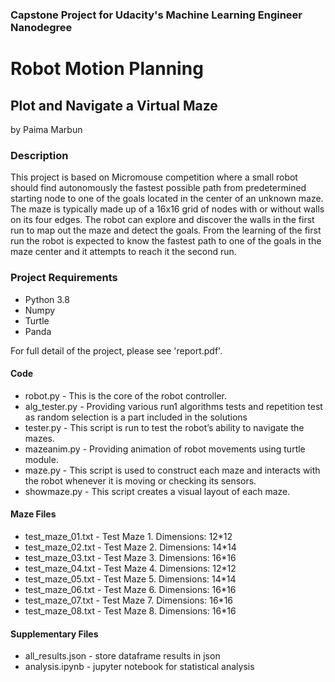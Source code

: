 ### Capstone Project for Udacity's Machine Learning Engineer Nanodegree
# Robot Motion Planning
## Plot and Navigate a Virtual Maze
by Paima Marbun


### Description
This project is based on Micromouse competition where a small robot should find autonomously the fastest possible path from predetermined starting node to one of the goals located in the center of an unknown maze. The maze is typically made up of a 16x16 grid of nodes with or without walls on its four edges. The robot can explore and discover the walls in the first run to map out the maze and detect the goals. From the learning of the first run the robot is expected to know the fastest path to one of the goals in the maze center and it attempts to reach it the second run. 

### Project Requirements
* Python 3.8
* Numpy
* Turtle
* Panda

For full detail of the project, please see 'report.pdf'. 

#### Code

* robot.py - This is the core of the robot controller.
* alg_tester.py - Providing various run1 algorithms tests and repetition test as random selection is a part included in the solutions
* tester.py - This script is run to test the robot’s ability to navigate the mazes.
* mazeanim.py - Providing animation of robot movements using turtle module. 
* maze.py - This script is used to construct each maze and interacts with the robot whenever it is moving or checking its sensors.
* showmaze.py - This script creates a visual layout of each maze.

#### Maze Files

* test_maze_01.txt - Test Maze 1. Dimensions: 12*12
* test_maze_02.txt - Test Maze 2. Dimensions: 14*14
* test_maze_03.txt - Test Maze 3. Dimensions: 16*16
* test_maze_04.txt - Test Maze 4. Dimensions: 12*12
* test_maze_05.txt - Test Maze 5. Dimensions: 14*14
* test_maze_06.txt - Test Maze 6. Dimensions: 16*16
* test_maze_07.txt - Test Maze 7. Dimensions: 16*16
* test_maze_08.txt - Test Maze 8. Dimensions: 16*16

#### Supplementary Files
* all_results.json - store dataframe results in json 
* analysis.ipynb - jupyter notebook for statistical analysis
